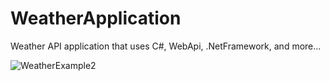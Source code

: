 # WeatherApplication
Weather API application that uses C#, WebApi, .NetFramework, and more...

![WeatherExample2](https://github.com/MatthewAjayi/WeatherApplication/assets/38151359/7ef8f732-c690-4fc3-aac4-ee00afde7555)

